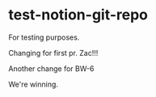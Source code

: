 # test-notion-git-repo
For testing purposes.

Changing for first pr. Zac!!!

Another change for BW-6

We're winning.
